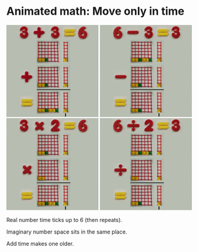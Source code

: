 # Animated math: Move only in time

![](../img/dynamic_d1_t_plus_240.gif) 
![](../img/dynamic_d1_t_minus_240.gif)
![](../img/dynamic_d1_t_times_240.gif)
![](../img/dynamic_d1_t_div_240.gif)

Real number time ticks up to 6 (then repeats).

Imaginary number space sits in the same place.

Add time makes one older.

